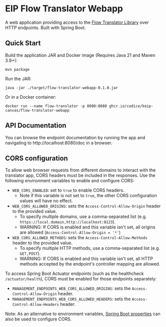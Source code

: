# EIP Flow Translator Webapp

A web application providing access to the [Flow Translator Library](/flow-translator/flow-translator-lib/README.md) over
HTTP endpoints. Built with Spring Boot.

## Quick Start

Build the application JAR and Docker image (Requires Java 21 and Maven 3.9+):

```shell
mvn package
```

Run the JAR:

```shell
java -jar ./target/flow-translator-webapp-0.1.0.jar
```

Or in a Docker container:

```shell
docker run --name flow-translator -p 8080:8080 ghcr.io/codice/keip-canvas/flow-translator-webapp
```

## API Documentation

You can browse the endpoint documentation by running the app and navigating to http://localhost:8080/doc in a browser.

## CORS configuration

To allow web browser requests from different domains to interact with the translator app, CORS headers must be included
in the responses. Use the following environment variables to enable and configure CORS:

- `WEB_CORS_ENABLED`: set to `true` to enable CORS headers.
    - Note if this variable is not set to `true`, the other CORS configuration values will have no effect.
- `WEB_CORS_ALLOWED_ORIGINS`: sets the `Access-Control-Allow-Origin` header to the provided value.
    - To specify multiple domains, use a comma-separated list (e.g. `https://local.domain,http://localhost:8123`).
    - WARNING: If CORS is enabled and this variable isn't set, all origins are
      allowed (`Access-Control-Allow-Origin = '*'`)
- `WEB_CORS_ALLOWED_METHODS`: sets the `Access-Control-Allow-Methods` header to the provided value.
    - To specify multiple HTTP methods, use a comma-separated list (e.g. `GET,POST`).
    - WARNING: If CORS is enabled and this variable isn't set, all HTTP methods accepted by the endpoint's controller
      mapping are allowed.

To access Spring Boot Actuator endpoints (such as the healthcheck `/actuator/health`), CORS must be enabled for
those endpoints separately:

- `MANAGEMENT_ENDPOINTS_WEB_CORS_ALLOWED_ORIGINS`: sets the `Access-Control-Allow-Origin` header.
- `MANAGEMENT_ENDPOINTS_WEB_CORS_ALLOWED_HEADERS`: sets the `Access-Control-Allow-Headers` header.

Note: As an alternative to environment
variables, [Spring Boot properties](https://docs.spring.io/spring-boot/reference/features/external-config.html) can also
be used to configure CORS.